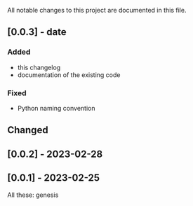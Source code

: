 All notable changes to this project are documented in this file.

## [0.0.3] - date

### Added

- this changelog
- documentation of the existing code

### Fixed

- Python naming convention

## Changed

## [0.0.2] - 2023-02-28
## [0.0.1] - 2023-02-25

All these: genesis

